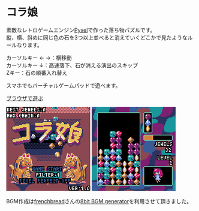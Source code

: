 # コラ娘<br/>
素敵なレトロゲームエンジン[Pyxel](https://github.com/kitao/pyxel)で作った落ち物パズルです。<br/>
縦、横、斜めに同じ色の石を3つ以上並べると消えていくどこかで見たようなルールなります。<br/>

カーソルキー ← →：横移動<br/>
カーソルキー ↓：高速落下、石が消える演出のスキップ<br/>
Zキー：石の順番入れ替え<br/>

スマホでもバーチャルゲームパッドで遊べます。<br/>

[ブラウザで遊ぶ](https://kitao.github.io/pyxel/wasm/launcher/?play=qzk4078.columusume_public.columusume&gamepad=enabled&packages=numpy)

<img src="/pyxel-20250108-220005.gif"> <img src="/pyxel-20250108-213716.gif">

BGM作成は[frenchbread](https://x.com/frenchbread1222)さんの[8bit BGM generator](https://github.com/shiromofufactory/8bit-bgm-generator)を利用させて頂きました。
